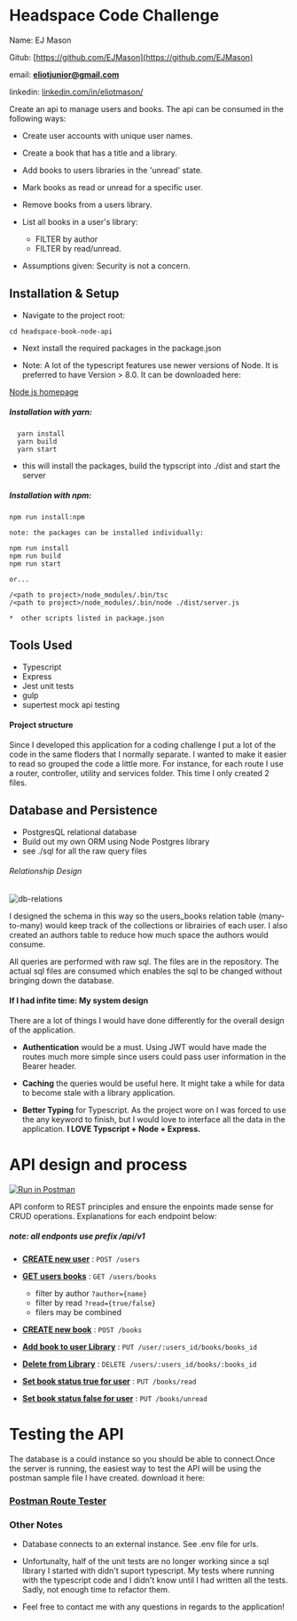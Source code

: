 # Headspace Code Challenge

Name: EJ Mason

Gitub: [https://github.com/EJMason](https://github.com/EJMason)

email: **eliotjunior@gmail.com**

linkedin: [linkedin.com/in/eliotmason/](linkedin.com/in/eliotmason/)

Create an api to manage users and books. The api can be consumed in the following ways:

* Create user accounts with unique user names.
* Create a book that has a title and a library.
* Add books to users libraries in the 'unread' state.
* Mark books as read or unread for a specific user.
* Remove books from a users library.
* List all books in a user's library:
  * FILTER by author
  * FILTER by read/unread.

* Assumptions given: Security is not a concern.

## Installation & Setup

* Navigate to the project root:

```
cd headspace-book-node-api
```
* Next install the required packages in the package.json

* Note: A lot of the typescript features use newer versions of Node. It is preferred to have Version > 8.0. It can be downloaded here:

[Node js homepage](https://nodejs.org/en/)

##### Installation with yarn:

```
  yarn install
  yarn build
  yarn start
```
* this will install the packages, build the typscript into ./dist and start the server

##### Installation with npm:

```
npm run install:npm

note: the packages can be installed individually:

npm run install
npm run build
npm run start

or...

/<path to project>/node_modules/.bin/tsc
/<path to project>/node_modules/.bin/node ./dist/server.js

*  other scripts listed in package.json
```

## Tools Used

* Typescript
* Express
* Jest unit tests
* gulp
* supertest mock api testing

#### Project structure

Since I developed this application for a coding challenge I put a lot of the code in the same floders that I normally separate. I wanted to make it easier to read so grouped the code a little more. For instance, for each route I use a router, controller, utility and services folder. This time I only created 2 files.

## Database and Persistence

* PostgresQL relational database
* Build out my own ORM using Node Postgres library
* see ./sql for all the raw query files

###### Relationship Design

![db-relations](https://i.imgur.com/KFoihbk.png)

I designed the schema in this way so the users_books relation table (many-to-many) would keep track of the collections or librairies of each user. I also created an authors table to reduce how much space the authors would consume.

 All queries are performed with raw sql. The files are in the repository. The actual sql files are consumed which enables the sql to be changed without bringing down the database.

#### If I had infite time: My system design
There are a lot of things I would have done differently for the overall design of the application.

* **Authentication** would be a must. Using JWT would have made the routes much more simple since users could pass user information in the Bearer header.

* **Caching** the queries would be useful here. It might take a while for data to become stale with a library application.

* **Better Typing** for Typescript. As the project wore on I was forced to use the any keyword to finish, but I would love to interface all the data in the application. **I LOVE  Typscript + Node + Express.**


# API design and process


[![Run in Postman](https://run.pstmn.io/button.svg)](https://app.getpostman.com/run-collection/fe5ec6e37eb13c11ddae)

API conform to REST principles and ensure the enpoints made sense for CRUD operations. Explanations for each endpoint below:

##### note: all endponts use prefix /api/v1

* [**CREATE new user**](docs/userCreate.md) : `POST /users`

* [**GET users books**](docs/getBooks.md) : `GET /users/books`
  * filter by author `?author={name}`
  * filter by read   `?read={true/false}`
  * filers may be combined

* [**CREATE new book**](docs/addBook.md) : `POST /books`

* [**Add book to user Library**](docs/addBookUser.md) : `PUT /user/:users_id/books/books_id`

* [**Delete from Library**](docs/deleteBookUser.md) : `DELETE /users/:users_id/books/:books_id`

* [**Set book status true for user**](docs/bookTrue.md) : `PUT /books/read`

* [**Set book status false for user**](docs/bookFalse.md) : `PUT /books/unread`

# Testing the API
The database is a could instance so you should be able to connect.Once the server is running, the easiest way to test the API will be using the postman sample file I have created. download it here:

### [Postman Route Tester]()


### Other Notes
* Database connects to an external instance. See .env file for urls.

* Unfortunalty, half of the unit tests are no longer working since a sql library I started with didn't suport typescript. My tests where running with the typescript code and I didn't know until I had written all the tests. Sadly, not enough time to refactor them.

* Feel free to contact me with any questions in regards to the application!



